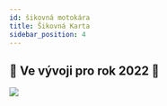 ```yaml
---
id: šikovná motokára
title: Šikovná Karta
sidebar_position: 4
---
```


## 🚧 Ve vývoji pro rok 2022 🚧

![](/img/niftykart_v01.png)
